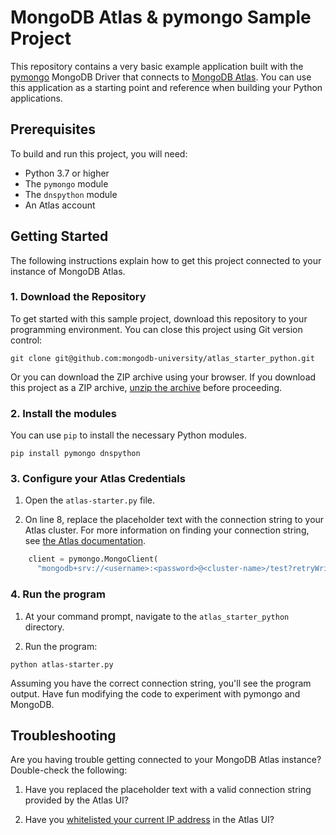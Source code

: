 # MongoDB Atlas & pymongo Sample Project

This repository contains a very basic example application 
built with the [pymongo](https://docs.mongodb.com/drivers/pymongo)
MongoDB Driver that connects to [MongoDB 
Atlas](https://www.mongodb.com/cloud/atlas). You can use this application
as a starting point and reference when building your Python applications.

## Prerequisites

To build and run this project, you will need:

- Python 3.7 or higher
- The `pymongo` module
- The `dnspython` module
- An Atlas account

## Getting Started

The following instructions explain how to get this project
connected to your instance of MongoDB Atlas.

### 1. Download the Repository

To get started with this sample project, download this repository to your
programming environment. You can close this project using Git
version control:

```
git clone git@github.com:mongodb-university/atlas_starter_python.git
```

Or you can download the ZIP archive using your browser. If you download
this project as a ZIP archive, 
[unzip the archive](https://www.wikihow.com/Unzip-a-File) before proceeding.

### 2. Install the modules

You can use `pip` to install the necessary Python modules.

```
pip install pymongo dnspython
```

### 3. Configure your Atlas Credentials

1. Open the  `atlas-starter.py` file.

2. On line 8, replace the placeholder text with the connection string 
   to your Atlas cluster. For more information on finding your connection 
   string, see [the Atlas documentation](https://docs.atlas.mongodb.com/driver-connection/).

```python
    client = pymongo.MongoClient(
      "mongodb+srv://<username>:<password>@<cluster-name>/test?retryWrites=true&w=majority")
```

### 4. Run the program

1. At your command prompt, navigate to the `atlas_starter_python` directory.

2. Run the program:

```
python atlas-starter.py
```

Assuming you have the correct connection string, you'll see the program
output. Have fun modifying the code to experiment with pymongo and MongoDB.

## Troubleshooting

Are you having trouble getting connected to your MongoDB Atlas instance?
Double-check the following:

1. Have you replaced the placeholder text with a valid connection string
   provided by the Atlas UI?

2. Have you [whitelisted your current IP address](https://docs.atlas.mongodb.com/security-whitelist/)
   in the Atlas UI?
